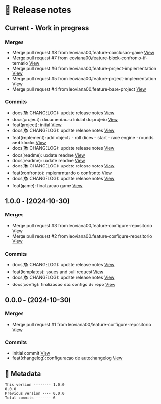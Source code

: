 # 🎁 Release notes

## Current - Work in progress
### Merges
*  Merge pull request #8 from leoviana00/feature-conclusao-game [View](https://github.com/leoviana00/mario-kart-racing-simulator-nodejs/commits/dea131b08df62615014aa025ca39df782e84dce8)
*  Merge pull request #7 from leoviana00/feature-block-confronto-if-ternario [View](https://github.com/leoviana00/mario-kart-racing-simulator-nodejs/commits/19aa9b0f9a0d121202347c098643ff9f3e871ece)
*  Merge pull request #6 from leoviana00/feature-project-implementation [View](https://github.com/leoviana00/mario-kart-racing-simulator-nodejs/commits/dd5b321c9d270cf41442c883fb02dce1cdee80c5)
*  Merge pull request #5 from leoviana00/feature-project-implementation [View](https://github.com/leoviana00/mario-kart-racing-simulator-nodejs/commits/a564124582e84888705baeb10fbb6489c2249e50)
*  Merge pull request #4 from leoviana00/feature-base-project [View](https://github.com/leoviana00/mario-kart-racing-simulator-nodejs/commits/38def7383cf34396221f14ee38fae5db726c58aa)
### Commits
*  docs(📚 CHANGELOG): update release notes [View](https://github.com/leoviana00/mario-kart-racing-simulator-nodejs/commits/ce33f50238ca7450f3714a9f68c247bf524a2cb7)
*  docs(project): documentacao inicial do projeto [View](https://github.com/leoviana00/mario-kart-racing-simulator-nodejs/commits/9591f32e146c2bc40b0ee56759d0118ba8e3eff7)
*  feat(project): initial [View](https://github.com/leoviana00/mario-kart-racing-simulator-nodejs/commits/5f71ac61a41993b8513adbb86daa8c81cc001c07)
*  docs(📚 CHANGELOG): update release notes [View](https://github.com/leoviana00/mario-kart-racing-simulator-nodejs/commits/1dcf3aeefbef6ae2518d2f80a4ee30e2ac70e902)
*  feat(implement): add objects - roll dices - start - race engine - rounds and blocks [View](https://github.com/leoviana00/mario-kart-racing-simulator-nodejs/commits/fd29f27711861d4b919ae1fdc6e2c60cfa2af9f6)
*  docs(📚 CHANGELOG): update release notes [View](https://github.com/leoviana00/mario-kart-racing-simulator-nodejs/commits/75544a84d428e4126d617c5b1e770fad64bb74f6)
*  docs(readme): update readme [View](https://github.com/leoviana00/mario-kart-racing-simulator-nodejs/commits/45a04afb8f57521a9603f0c7b0e2f90c3389ee98)
*  docs(readme): update readme [View](https://github.com/leoviana00/mario-kart-racing-simulator-nodejs/commits/120708fb01fcf9d2a178b1a64551f7a3f9a26913)
*  docs(📚 CHANGELOG): update release notes [View](https://github.com/leoviana00/mario-kart-racing-simulator-nodejs/commits/2acd49023cc5943e1d953bf166bfc00490cd6fdf)
*  feat(confronto): implemrntando o confronto [View](https://github.com/leoviana00/mario-kart-racing-simulator-nodejs/commits/f21452a7fc9b1b88e02fb87df0668c73b1a137cb)
*  docs(📚 CHANGELOG): update release notes [View](https://github.com/leoviana00/mario-kart-racing-simulator-nodejs/commits/a6428bf64f8547819d024af681511974d38d47f9)
*  feat(game): finalizacao game [View](https://github.com/leoviana00/mario-kart-racing-simulator-nodejs/commits/4d8008b45f0634f8ed3e1e4ad3ac1e0ba6a8506e)



## 1.0.0 - (2024-10-30)
### Merges
*  Merge pull request #3 from leoviana00/feature-configure-repositorio [View](https://github.com/leoviana00/mario-kart-racing-simulator-nodejs/commits/6c5d492ac75d08f4bd200ae6d1e7527be0a5f943)
*  Merge pull request #2 from leoviana00/feature-configure-repositorio [View](https://github.com/leoviana00/mario-kart-racing-simulator-nodejs/commits/94780819538f268b5b030a78b8197940da3deb50)
### Commits
*  docs(📚 CHANGELOG): update release notes [View](https://github.com/leoviana00/mario-kart-racing-simulator-nodejs/commits/bfbd52c0574d3a460427d187d681bcc31d786e61)
*  feat(templates): issues and pull request [View](https://github.com/leoviana00/mario-kart-racing-simulator-nodejs/commits/19c1722d2fb482dd574240420355734659b3e60d)
*  docs(📚 CHANGELOG): update release notes [View](https://github.com/leoviana00/mario-kart-racing-simulator-nodejs/commits/d4ef8426f1ffc090eec65e3301a6d5f0d16d0dbe)
*  docs(config): finalizacao das configs do repo [View](https://github.com/leoviana00/mario-kart-racing-simulator-nodejs/commits/e53ba31a3df19956959196f15cf5994a0be9bb17)



## 0.0.0 - (2024-10-30)
### Merges
*  Merge pull request #1 from leoviana00/feature-configure-repositorio [View](https://github.com/leoviana00/mario-kart-racing-simulator-nodejs/commits/8c9550d326fdbfaf3d82227f0115289721ea3496)
### Commits
*  Initial commit [View](https://github.com/leoviana00/mario-kart-racing-simulator-nodejs/commits/0dc3bd3f660dfb26e02ef893d0443d3f546d2a27)
*  feat(changelog): configuracao de autochangelog [View](https://github.com/leoviana00/mario-kart-racing-simulator-nodejs/commits/83330a45426f201d682f0bda6022fc390091c300)
## 📝 Metadata
```
This version -------- 1.0.0
0.0.0
Previous version ---- 0.0.0
Total commits ------- 6
```
